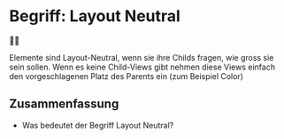 # Begriff: Layout Neutral
🤷‍♂️

Elemente sind Layout-Neutral, wenn sie ihre Childs fragen, wie gross sie sein sollen. Wenn es keine Child-Views gibt nehmen diese Views einfach den vorgeschlagenen Platz des Parents ein (zum Beispiel Color)

## Zusammenfassung

- Was bedeutet der Begriff Layout Neutral?